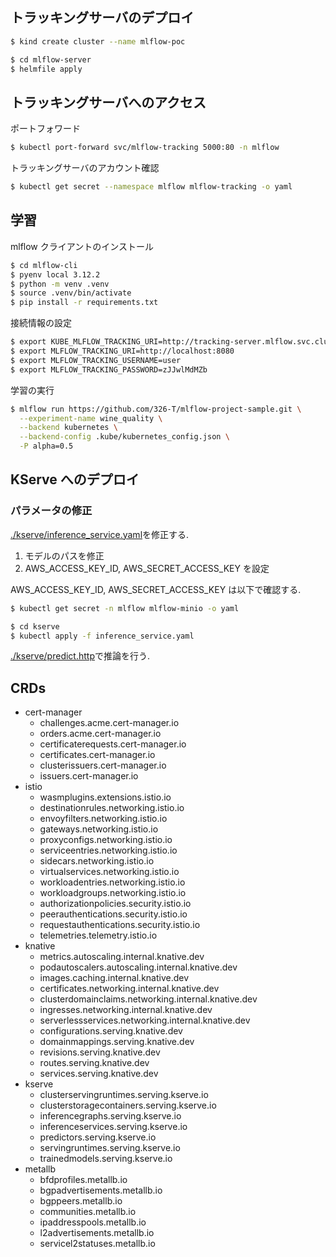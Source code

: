 ## トラッキングサーバのデプロイ

```bash
$ kind create cluster --name mlflow-poc
```

```bash
$ cd mlflow-server
$ helmfile apply
```

## トラッキングサーバへのアクセス

ポートフォワード

```bash
$ kubectl port-forward svc/mlflow-tracking 5000:80 -n mlflow
```

トラッキングサーバのアカウント確認

```bash
$ kubectl get secret --namespace mlflow mlflow-tracking -o yaml
```

## 学習

mlflow クライアントのインストール

```bash
$ cd mlflow-cli
$ pyenv local 3.12.2
$ python -m venv .venv
$ source .venv/bin/activate
$ pip install -r requirements.txt
```

接続情報の設定

```bash
$ export KUBE_MLFLOW_TRACKING_URI=http://tracking-server.mlflow.svc.cluster.local
$ export MLFLOW_TRACKING_URI=http://localhost:8080
$ export MLFLOW_TRACKING_USERNAME=user
$ export MLFLOW_TRACKING_PASSWORD=zJJwlMdMZb
```

学習の実行

```bash
$ mlflow run https://github.com/326-T/mlflow-project-sample.git \
  --experiment-name wine_quality \
  --backend kubernetes \
  --backend-config .kube/kubernetes_config.json \
  -P alpha=0.5
```

## KServe へのデプロイ

### パラメータの修正

[./kserve/inference_service.yaml](./kserve/inference_service.yaml)を修正する.

1. モデルのパスを修正
1. AWS_ACCESS_KEY_ID, AWS_SECRET_ACCESS_KEY を設定

AWS_ACCESS_KEY_ID, AWS_SECRET_ACCESS_KEY は以下で確認する.

```bash
$ kubectl get secret -n mlflow mlflow-minio -o yaml
```

```bash
$ cd kserve
$ kubectl apply -f inference_service.yaml
```

[./kserve/predict.http](./kserve/predict.http)で推論を行う.

## CRDs

- cert-manager
  - challenges.acme.cert-manager.io
  - orders.acme.cert-manager.io
  - certificaterequests.cert-manager.io
  - certificates.cert-manager.io
  - clusterissuers.cert-manager.io
  - issuers.cert-manager.io
- istio
  - wasmplugins.extensions.istio.io
  - destinationrules.networking.istio.io
  - envoyfilters.networking.istio.io
  - gateways.networking.istio.io
  - proxyconfigs.networking.istio.io
  - serviceentries.networking.istio.io
  - sidecars.networking.istio.io
  - virtualservices.networking.istio.io
  - workloadentries.networking.istio.io
  - workloadgroups.networking.istio.io
  - authorizationpolicies.security.istio.io
  - peerauthentications.security.istio.io
  - requestauthentications.security.istio.io
  - telemetries.telemetry.istio.io
- knative
  - metrics.autoscaling.internal.knative.dev
  - podautoscalers.autoscaling.internal.knative.dev
  - images.caching.internal.knative.dev
  - certificates.networking.internal.knative.dev
  - clusterdomainclaims.networking.internal.knative.dev
  - ingresses.networking.internal.knative.dev
  - serverlessservices.networking.internal.knative.dev
  - configurations.serving.knative.dev
  - domainmappings.serving.knative.dev
  - revisions.serving.knative.dev
  - routes.serving.knative.dev
  - services.serving.knative.dev
- kserve
  - clusterservingruntimes.serving.kserve.io
  - clusterstoragecontainers.serving.kserve.io
  - inferencegraphs.serving.kserve.io
  - inferenceservices.serving.kserve.io
  - predictors.serving.kserve.io
  - servingruntimes.serving.kserve.io
  - trainedmodels.serving.kserve.io
- metallb
  - bfdprofiles.metallb.io
  - bgpadvertisements.metallb.io
  - bgppeers.metallb.io
  - communities.metallb.io
  - ipaddresspools.metallb.io
  - l2advertisements.metallb.io
  - servicel2statuses.metallb.io
